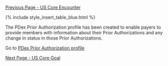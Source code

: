 [Previous Page - US Core Encounter](USCoreEncounter.html)

{% include style_insert_table_blue.html %}
 
The PDex Prior Authorization profile has been created to enable payers to provide members with information about their Prior Authorizations and any change in status in those Prior Authorizations.

Go to [PDex Prior Authorization profile](StructureDefinition-pdex-priorauthorization.html)

[Next Page - US Core Goal](USCoreGoal.html)
